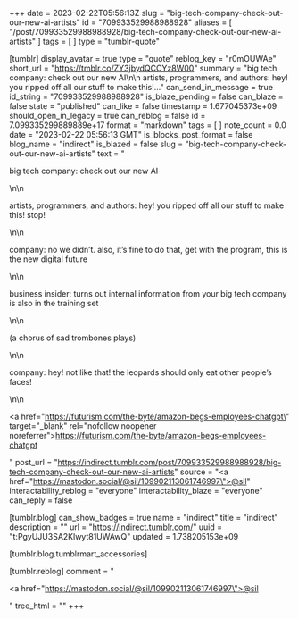 +++
date = 2023-02-22T05:56:13Z
slug = "big-tech-company-check-out-our-new-ai-artists"
id = "709933529988988928"
aliases = [ "/post/709933529988988928/big-tech-company-check-out-our-new-ai-artists" ]
tags = [ ]
type = "tumblr-quote"

[tumblr]
display_avatar = true
type = "quote"
reblog_key = "r0mOUWAe"
short_url = "https://tmblr.co/ZY3jbydQCCYz8W00"
summary = "big tech company: check out our new AI\n\n artists, programmers, and authors: hey! you ripped off all our stuff to make this!..."
can_send_in_message = true
id_string = "709933529988988928"
is_blaze_pending = false
can_blaze = false
state = "published"
can_like = false
timestamp = 1.677045373e+09
should_open_in_legacy = true
can_reblog = false
id = 7.099335299889889e+17
format = "markdown"
tags = [ ]
note_count = 0.0
date = "2023-02-22 05:56:13 GMT"
is_blocks_post_format = false
blog_name = "indirect"
is_blazed = false
slug = "big-tech-company-check-out-our-new-ai-artists"
text = "<p>big tech company: check out our new AI</p>\n\n<p>artists, programmers, and authors: hey! you ripped off all our stuff to make this! stop!</p>\n\n<p>company: no we didn&rsquo;t. also, it&rsquo;s fine to do that, get with the program, this is the new digital future</p>\n\n<p>business insider: turns out internal information from your big tech company is also in the training set</p>\n\n<p>(a chorus of sad trombones plays)</p>\n\n<p>company: hey! not like that! the leopards should only eat other people&rsquo;s faces!</p>\n\n<p><a href=\"https://futurism.com/the-byte/amazon-begs-employees-chatgpt\" target=\"_blank\" rel=\"nofollow noopener noreferrer\">https://futurism.com/the-byte/amazon-begs-employees-chatgpt</a></p>"
post_url = "https://indirect.tumblr.com/post/709933529988988928/big-tech-company-check-out-our-new-ai-artists"
source = "<a href=\"https://mastodon.social/@sil/109902113061746997\">@sil</a>"
interactability_reblog = "everyone"
interactability_blaze = "everyone"
can_reply = false

[tumblr.blog]
can_show_badges = true
name = "indirect"
title = "indirect"
description = ""
url = "https://indirect.tumblr.com/"
uuid = "t:PgyUJU3SA2Klwyt81UWAwQ"
updated = 1.738205153e+09

[tumblr.blog.tumblrmart_accessories]

[tumblr.reblog]
comment = "<p><a href=\"https://mastodon.social/@sil/109902113061746997\">@sil</a></p>"
tree_html = ""
+++
